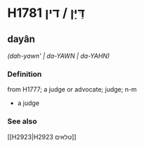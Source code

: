 # H1781 דַּיָּן / דין

## dayân

_(dah-yawn' | da-YAWN | da-YAHN)_

### Definition

from H1777; a judge or advocate; judge; n-m

- a judge

### See also

[[H2923|H2923 טלאים]]
